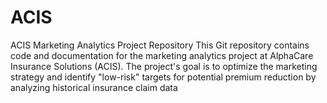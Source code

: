 # ACIS
ACIS Marketing Analytics Project Repository  This Git repository contains code and documentation for the marketing analytics project at AlphaCare Insurance Solutions (ACIS). The project's goal is to optimize the marketing strategy and identify "low-risk" targets for potential premium reduction by analyzing historical insurance claim data
